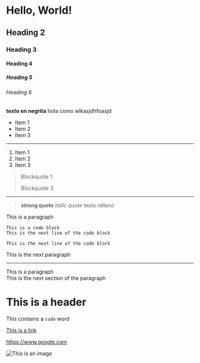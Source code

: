 # Hello, World!
## Heading 2
### Heading 3
#### Heading 4
##### Heading 5
###### Heading 6

**texto en negrita** hola como wlkasjdhfoasjd

* Item 1
* Item 2
* Item 3

***

1. Item 1
2. Item 2
3. Item 3

> Blockquote 1
>
> Blockquote 3

___

> **strong quote**
> *italic quote*
> texto relleno

This is a paragraph
```
This is a code block
This is the next line of the code block

This is the next line of the code block
```
This is the next paragraph

---

This is a paragraph  
This is the next section of the paragraph

# This is a header

This contains a `code` word

[This is a link](https://www.google.com)

<https://www.google.com>

![This is an image](https://media-front.elmostrador.cl/2022/08/Gato-2-700x399.jpg)